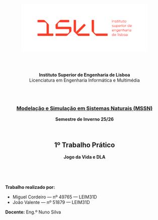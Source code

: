 <div align="center">

<img src="images/logo_isel.png" alt="ISEL" width="400"/>

<br><br>

**Instituto Superior de Engenharia de Lisboa**  
Licenciatura em Engenharia Informática e Multimédia  

<br><br>

### <u>Modelação e Simulação em Sistemas Naturais (MSSN)</u>  
**Semestre de Inverno 25/26**

<br>

## 1º Trabalho Prático
**Jogo da Vida e DLA**

<br><br><br>

<div align="left">

**Trabalho realizado por:**  
- Miguel Cordeiro — nº 49765 — LEIM31D
- João Valente — nº 51879  — LEIM31D

**Docente:** Eng.º Nuno Silva 

</div>

</div>
